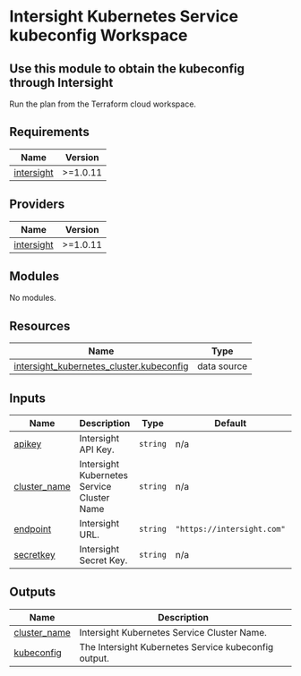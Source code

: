 # Intersight Kubernetes Service kubeconfig Workspace

## Use this module to obtain the kubeconfig through Intersight

Run the plan from the Terraform cloud workspace.

<!-- BEGINNING OF PRE-COMMIT-TERRAFORM DOCS HOOK -->
## Requirements

| Name | Version |
|------|---------|
| <a name="requirement_intersight"></a> [intersight](#requirement\_intersight) | >=1.0.11 |

## Providers

| Name | Version |
|------|---------|
| <a name="provider_intersight"></a> [intersight](#provider\_intersight) | >=1.0.11 |

## Modules

No modules.

## Resources

| Name | Type |
|------|------|
| [intersight_kubernetes_cluster.kubeconfig](https://registry.terraform.io/providers/CiscoDevNet/intersight/latest/docs/data-sources/kubernetes_cluster) | data source |

## Inputs

| Name | Description | Type | Default | Required |
|------|-------------|------|---------|:--------:|
| <a name="input_apikey"></a> [apikey](#input\_apikey) | Intersight API Key. | `string` | n/a | yes |
| <a name="input_cluster_name"></a> [cluster\_name](#input\_cluster\_name) | Intersight Kubernetes Service Cluster Name | `string` | n/a | yes |
| <a name="input_endpoint"></a> [endpoint](#input\_endpoint) | Intersight URL. | `string` | `"https://intersight.com"` | no |
| <a name="input_secretkey"></a> [secretkey](#input\_secretkey) | Intersight Secret Key. | `string` | n/a | yes |

## Outputs

| Name | Description |
|------|-------------|
| <a name="output_cluster_name"></a> [cluster\_name](#output\_cluster\_name) | Intersight Kubernetes Service Cluster Name. |
| <a name="output_kubeconfig"></a> [kubeconfig](#output\_kubeconfig) | The Intersight Kubernetes Service kubeconfig output. |
<!-- END OF PRE-COMMIT-TERRAFORM DOCS HOOK -->
